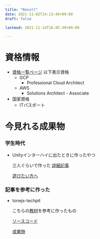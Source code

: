 ```yaml
---
title: "Result"
date: 2021-11-02T14:13:49+09:00
draft: false

lastmod: 2021-11-14T16:05:49+09:00

---
```

# 資格情報
* [資格一覧ページ](https://scq.io/cUNtmka) 以下表示資格
    * GCP 
        * Professional Cloud Architect
    * AWS
        * Solutions Architect - Associate
* 国家資格
    * ITパスポート
# 今見れる成果物

### 学生時代
* Unityインターハイに出たときに作ったやつ

    三人ぐらいで作った
    [詳細記事](https://kawakawa.hatenablog.com/entry/2016/10/16/Unity%E3%82%A4%E3%83%B3%E3%82%BF%E3%83%BC%E3%83%8F%E3%82%A42016%E4%BA%88%E9%81%B8%E5%8F%82%E5%8A%A0%E8%A8%98)

    [遊びたい方へ](https://drive.google.com/open?id=0B-BqTsJYQqN5MWxDM3A0aGo4Vkk)

### 記事を参考に作った
* tonejs-techpit

    こちらの[教材](https://www.techpit.jp/courses/60)を参考に作ったもの

    [ソースコード](https://github.com/nakashimamasaya/tonejs-techpit)

    [成果物](https://nakashimamasaya.github.io/tonejs-techpit/)

